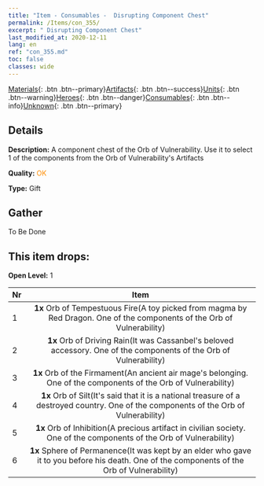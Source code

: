 ```yaml
---
title: "Item - Consumables -  Disrupting Component Chest"
permalink: /Items/con_355/
excerpt: " Disrupting Component Chest"
last_modified_at: 2020-12-11
lang: en
ref: "con_355.md"
toc: false
classes: wide
---
```

 [Materials](/Items/){: .btn .btn--primary}[Artifacts](/Items/Artifacts/){: .btn .btn--success}[Units](/Items/Units/){: .btn .btn--warning}[Heroes](/Items/Heroes/){: .btn .btn--danger}[Consumables](/Items/Consumables/){: .btn .btn--info}[Unknown](/Items/Unknown/){: .btn .btn--primary}

## Details
 **Description:** A component chest of the Orb of Vulnerability. Use it to select 1 of the components from the Orb of Vulnerability's Artifacts

 **Quality:** <span style="color: #FF8C00">OK</span>

 **Type:** Gift

## Gather

  To Be Done

## This item drops:

 **Open Level:** 1

  | Nr |      Item    |
  |:---|:------------:|
  | 1 |  **1x** Orb of Tempestuous Fire(A toy picked from magma by Red Dragon. One of the components of the Orb of Vulnerability) | 
  | 2 |  **1x** Orb of Driving Rain(It was Cassanbel's beloved accessory. One of the components of the Orb of Vulnerability) | 
  | 3 |  **1x** Orb of the Firmament(An ancient air mage's belonging. One of the components of the Orb of Vulnerability) | 
  | 4 |  **1x** Orb of Silt(It's said that it is a national treasure of a destroyed country. One of the components of the Orb of Vulnerability) | 
  | 5 |  **1x** Orb of Inhibition(A precious artifact in civilian society. One of the components of the Orb of Vulnerability) | 
  | 6 |  **1x** Sphere of Permanence(It was kept by an elder who gave it to you before his death. One of the components of the Orb of Vulnerability) | 
